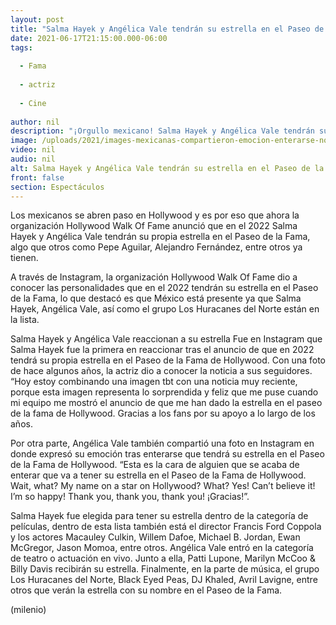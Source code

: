 ```yaml
---
layout: post
title: "Salma Hayek y Angélica Vale tendrán su estrella en el Paseo de la Fama de Hollywood"
date: 2021-06-17T21:15:00.000-06:00
tags:
  
  - Fama
  
  - actriz
  
  - Cine
  
author: nil
description: "¡Orgullo mexicano! Salma Hayek y Angélica Vale tendrán su propia estrella en el Paseo de la Fama de Hollywood, así lo dio a conocer la organización. "
image: /uploads/2021/images-mexicanas-compartieron-emocion-enterarse-noticia.jpg
video: nil
audio: nil
alt: Salma Hayek y Angélica Vale tendrán su estrella en el Paseo de la Fama de Hollywood
front: false
section: Espectáculos
---
```


Los mexicanos se abren paso en Hollywood y es por eso que ahora la organización Hollywood Walk Of Fame anunció que en el 2022 Salma Hayek y Angélica Vale tendrán su propia estrella en el Paseo de la Fama, algo que otros como Pepe Aguilar, Alejandro Fernández, entre otros ya tienen. 

A través de Instagram, la organización Hollywood Walk Of Fame dio a conocer las personalidades que en el 2022 tendrán su estrella en el Paseo de la Fama, lo que destacó es que México está presente ya que Salma Hayek, Angélica Vale, así como el grupo Los Huracanes del Norte están en la lista. 

Salma Hayek y Angélica Vale reaccionan a su estrella Fue en Instagram que Salma Hayek fue la primera en reaccionar tras el anuncio de que en 2022 tendrá su propia estrella en el Paseo de la Fama de Hollywood. Con una foto de hace algunos años, la actriz dio a conocer la noticia a sus seguidores. “Hoy estoy combinando una imagen tbt con una noticia muy reciente, porque esta imagen representa lo sorprendida y feliz que me puse cuando mi equipo me mostró el anuncio de que me han dado la estrella en el paseo de la fama de Hollywood. Gracias a los fans por su apoyo a lo largo de los años.

Por otra parte, Angélica Vale también compartió una foto en Instagram en donde expresó su emoción tras enterarse que tendrá su estrella en el Paseo de la Fama de Hollywood. 
“Esta es la cara de alguien que se acaba de enterar que va a tener su estrella en el Paseo de la Fama de Hollywood. Wait, what? My name on a star on Hollywood? What? Yes! Can’t believe it! I’m so happy! Thank you, thank you, thank you! ¡Gracias!”. 

Salma Hayek fue elegida para tener su estrella dentro de la categoría de películas, dentro de esta lista también está el director Francis Ford Coppola y los actores Macauley Culkin, Willem Dafoe, Michael B. Jordan, Ewan McGregor, Jason Momoa, entre otros. 
Angélica Vale entró en la categoría de teatro o actuación en vivo. Junto a ella, Patti Lupone, Marilyn McCoo & Billy Davis recibirán su estrella. 
Finalmente, en la parte de música, el grupo Los Huracanes del Norte, Black Eyed Peas, DJ Khaled, Avril Lavigne, entre otros que verán la estrella con su nombre en el Paseo de la Fama.

(milenio)